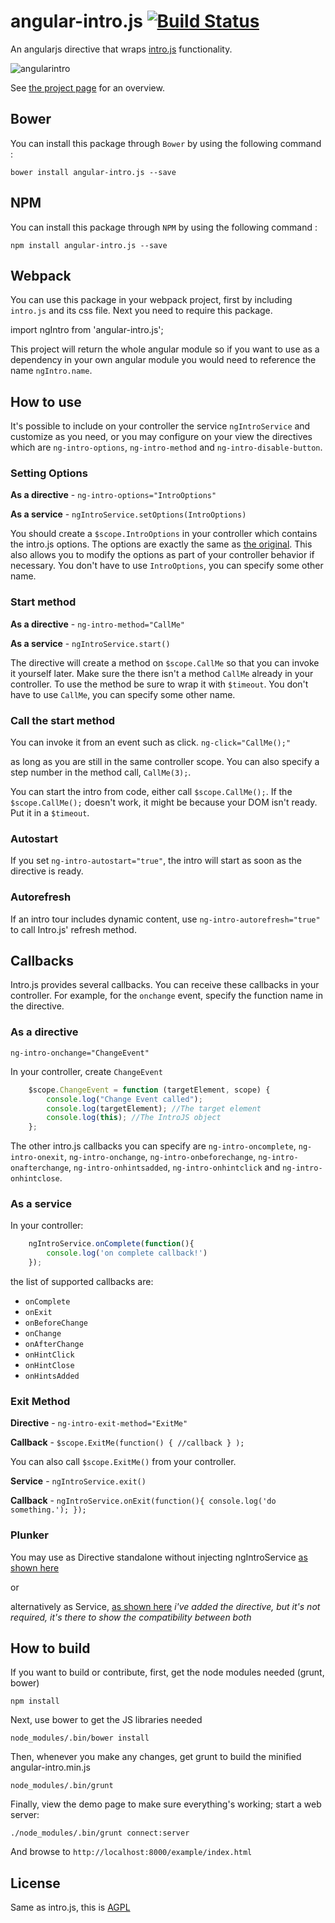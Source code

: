 angular-intro.js [![Build Status](https://travis-ci.org/mendhak/angular-intro.js.svg?branch=master)](https://travis-ci.org/mendhak/angular-intro.js)
================

An angularjs directive that wraps [intro.js](http://usablica.github.io/intro.js/) functionality.

![angularintro](http://farm8.staticflickr.com/7382/9741892196_ccc16b8a16_o.png)

See [the project page](http://code.mendhak.com/angular-intro.js/) for an overview.

## Bower

You can install this package through `Bower` by using the following command :

    bower install angular-intro.js --save

## NPM

You can install this package through `NPM` by using the following command :

    npm install angular-intro.js --save

## Webpack

You can use this package in your webpack project, first by including `intro.js` and its css file. Next you need to require this package.

  import ngIntro from 'angular-intro.js';

This project will return the whole angular module so if you want to use as a dependency in your own angular module you would need to reference the name `ngIntro.name`.

## How to use

It's possible to include on your controller the service `ngIntroService` and customize as you need, or you may configure on your view the directives which are `ng-intro-options`,  `ng-intro-method` and `ng-intro-disable-button`.

### Setting Options

**As a directive** - `ng-intro-options="IntroOptions"`

**As a service** - `ngIntroService.setOptions(IntroOptions)`

You should create a `$scope.IntroOptions` in your controller which contains the intro.js options. The options are exactly the same as [the original](https://github.com/usablica/intro.js/wiki/Documentation#options).  This also allows you to modify the options as part of your controller behavior if necessary.  You don't have to use `IntroOptions`, you can specify some other name.

### Start method

**As a directive** -  `ng-intro-method="CallMe"`

**As a service** - `ngIntroService.start()`

The directive will create a method on `$scope.CallMe` so that you can invoke it yourself later.  Make sure the there isn't a method `CallMe` already in your controller. To use the method be sure to wrap it with `$timeout`. You don't have to use `CallMe`, you can specify some other name.

### Call the start method

You can invoke it from an event such as click.
`
ng-click="CallMe();"
`

as long as you are still in the same controller scope.  You can also specify a step number in the method call, `CallMe(3);`.

You can start the intro from code, either call `$scope.CallMe();`.  If the `$scope.CallMe();` doesn't work, it might be because your DOM isn't ready. Put it in a `$timeout`.

### Autostart

If you set `ng-intro-autostart="true"`, the intro will start as soon as the directive is ready.

### Autorefresh

If an intro tour includes dynamic content, use `ng-intro-autorefresh="true"` to call Intro.js' refresh method.

## Callbacks

Intro.js provides several callbacks.  You can receive these callbacks in your controller.  For example, for the `onchange` event, specify the function name in the directive.

### As a directive

`ng-intro-onchange="ChangeEvent"`

In your controller, create `ChangeEvent`
```javascript
    $scope.ChangeEvent = function (targetElement, scope) {
        console.log("Change Event called");
        console.log(targetElement); //The target element
        console.log(this); //The IntroJS object
    };
```

The other intro.js callbacks you can specify are `ng-intro-oncomplete`, `ng-intro-onexit`, `ng-intro-onchange`, `ng-intro-onbeforechange`, `ng-intro-onafterchange`, `ng-intro-onhintsadded`, `ng-intro-onhintclick` and `ng-intro-onhintclose`. 

### As a service

In your controller:
```javascript
    ngIntroService.onComplete(function(){
        console.log('on complete callback!')
    });
```
the list of supported callbacks are:

* `onComplete`
* `onExit`
* `onBeforeChange`
* `onChange`
* `onAfterChange`
* `onHintClick`
* `onHintClose`
* `onHintsAdded`

### Exit Method

**Directive** - `ng-intro-exit-method="ExitMe"`

**Callback** - `$scope.ExitMe(function() { //callback } );`

You can also call `$scope.ExitMe()` from your controller. 


**Service** - `ngIntroService.exit()`

**Callback** - `ngIntroService.onExit(function(){
  console.log('do something.');
});`


### Plunker

You may use as Directive standalone without injecting ngIntroService [as shown here](http://plnkr.co/edit/wo9EzfbOFjM7NDoAvmjA?p=preview)

or

alternatively as Service, [as shown here](http://plnkr.co/edit/4JdONL)
*i've added the directive, but it's not required, it's there to show the compatibility between both*

## How to build

If you want to build or contribute, first, get the node modules needed (grunt, bower)

    npm install

Next, use bower to get the JS libraries needed

    node_modules/.bin/bower install

Then, whenever you make any changes, get grunt to build the minified angular-intro.min.js

    node_modules/.bin/grunt

Finally, view the demo page to make sure everything's working; start a web server:

    ./node_modules/.bin/grunt connect:server

And browse to `http://localhost:8000/example/index.html`




## License

Same as intro.js, this is [AGPL](LICENSE)
